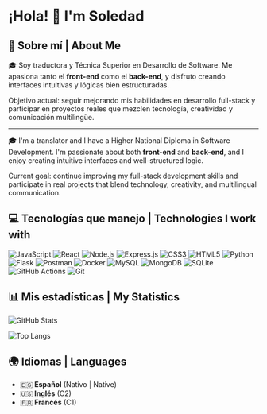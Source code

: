 # ¡Hola! 👋 I'm Soledad

## 🧠 Sobre mí | About Me

🎓 Soy traductora y Técnica Superior en Desarrollo de Software. Me apasiona tanto el **front-end** como el **back-end**, y disfruto creando interfaces intuitivas y lógicas bien estructuradas.

Objetivo actual: seguir mejorando mis habilidades en desarrollo full-stack y participar en proyectos reales que mezclen tecnología, creatividad y comunicación multilingüe.

---

🎓 I'm a translator and I have a Higher National Diploma in Software Development. I'm passionate about both **front-end** and **back-end**, and I enjoy creating intuitive interfaces and well-structured logic.

Current goal: continue improving my full-stack development skills and participate in real projects that blend technology, creativity, and multilingual communication.

## 💻 Tecnologías que manejo | Technologies I work with

![JavaScript](https://img.shields.io/badge/-JavaScript-F7DF1E?style=flat-square&logo=javascript&logoColor=black)
![React](https://img.shields.io/badge/-React-61DAFB?style=flat-square&logo=react&logoColor=black)
![Node.js](https://img.shields.io/badge/-Node.js-339933?style=flat-square&logo=node.js&logoColor=white)
![Express.js](https://img.shields.io/badge/-Express.js-000000?style=flat-square&logo=express&logoColor=white)
![CSS3](https://img.shields.io/badge/-CSS3-1572B6?style=flat-square&logo=css3&logoColor=white)
![HTML5](https://img.shields.io/badge/-HTML5-E34F26?style=flat-square&logo=html5&logoColor=white)
![Python](https://img.shields.io/badge/-Python-3776AB?style=flat-square&logo=python&logoColor=white)
![Flask](https://img.shields.io/badge/-Flask-000000?style=flat-square&logo=flask&logoColor=white)
![Postman](https://img.shields.io/badge/-Postman-FF6C37?style=flat-square&logo=postman&logoColor=white)
![Docker](https://img.shields.io/badge/-Docker-2496ED?style=flat-square&logo=docker&logoColor=white)
![MySQL](https://img.shields.io/badge/-MySQL-4479A1?style=flat-square&logo=mysql&logoColor=white)
![MongoDB](https://img.shields.io/badge/-MongoDB-47A248?style=flat-square&logo=mongodb&logoColor=white)
![SQLite](https://img.shields.io/badge/-SQLite-003B57?style=flat-square&logo=sqlite&logoColor=white)
![GitHub Actions](https://img.shields.io/badge/-GitHub%20Actions-2088FF?style=flat-square&logo=github-actions&logoColor=white)
![Git](https://img.shields.io/badge/-Git-F05032?style=flat-square&logo=git&logoColor=white)


## 📊 Mis estadísticas | My Statistics

![GitHub Stats](https://github-readme-stats.vercel.app/api?username=LadyFantasy&count_private=true&show_icons=true&theme=radical&hide_border=true&bg_color=0D1117&title_color=58A6FF&text_color=8B949E&icon_color=58A6FF&hide=stars,issues,prs,contribs,rank&card_width=300)

![Top Langs](https://github-readme-stats.vercel.app/api/top-langs/?username=LadyFantasy&layout=compact&count_private=true&theme=radical&hide_border=true&bg_color=0D1117&title_color=58A6FF&text_color=8B949E&langs_count=8&exclude_repo=TPI_DEVOPS,ProyectoPPVI,PFO1_prog-redes,ProgSobreRedes_PFO2,Find-close-meteorites,tests)

## 🌍 Idiomas | Languages

- 🇪🇸 **Español** (Nativo | Native)
- 🇺🇸 **Inglés** (C2)
- 🇫🇷 **Francés** (C1)

